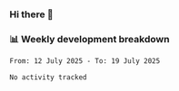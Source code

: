 ### Hi there 👋

### 📊 Weekly development breakdown
<!--START_SECTION:waka-->

```txt
From: 12 July 2025 - To: 19 July 2025

No activity tracked
```

<!--END_SECTION:waka-->
